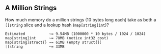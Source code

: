 ## A Million Strings

How much memory do a million strings (10 bytes long each) take as both a
`[]string` slice and a lookup hash (`map[string]int`)?

```
Estimated           ~= 9.54MB (1000000 * 10 bytes / 1024 / 1024)
map[string]int      ~= 78MB (notice int32 cost)
map[string]struct{} ~= 61MB (empty struct{})
[]string            ~= 33MB
```

